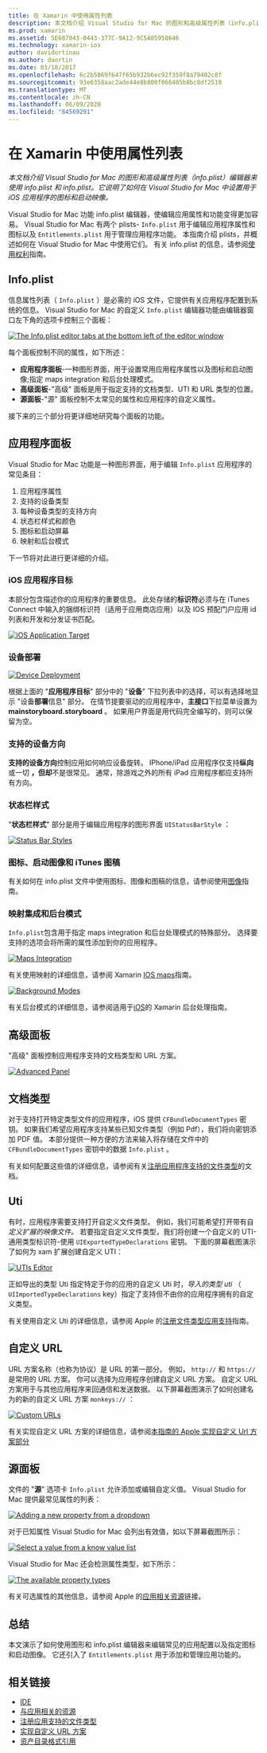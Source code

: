 ```yaml
---
title: 在 Xamarin 中使用属性列表
description: 本文档介绍 Visual Studio for Mac 的图形和高级属性列表（info.plist）编辑器来使用 info.plist 和 info.plist。 它说明了如何在 Visual Studio for Mac 中设置用于 iOS 应用程序的图标和启动映像。
ms.prod: xamarin
ms.assetid: 5E687043-0443-377C-9A12-9C5A05958646
ms.technology: xamarin-ios
author: davidortinau
ms.author: daortin
ms.date: 03/18/2017
ms.openlocfilehash: 6c2b5869f647f65b932b6ec92f359f8a79402c8f
ms.sourcegitcommit: 93e6358aac2ade44e8b800f066405b8bc8df2510
ms.translationtype: MT
ms.contentlocale: zh-CN
ms.lasthandoff: 06/09/2020
ms.locfileid: "84569291"
---
```

# <a name="working-with-property-lists-in-xamarinios"></a>在 Xamarin 中使用属性列表

_本文档介绍 Visual Studio for Mac 的图形和高级属性列表（info.plist）编辑器来使用 info.plist 和 info.plist。它说明了如何在 Visual Studio for Mac 中设置用于 iOS 应用程序的图标和启动映像。_

Visual Studio for Mac 功能 info.plist 编辑器，使编辑应用属性和功能变得更加容易。 Visual Studio for Mac 有两个 plists- `Info.plist` 用于编辑应用程序属性和图标以及 `Entitlements.plist` 用于管理应用程序功能。 本指南介绍 plists，并概述如何在 Visual Studio for Mac 中使用它们。 有关 info.plist 的信息，请参阅[使用权利](~/ios/deploy-test/provisioning/entitlements.md)指南。

## <a name="infoplist"></a>Info.plist

信息属性列表（ `Info.plist` ）是必需的 iOS 文件，它提供有关应用程序配置到系统的信息。 Visual Studio for Mac 的自定义 `Info.plist` 编辑器功能由编辑器窗口左下角的选项卡控制三个面板：

 [![](property-lists-images/tabs.png "The Info.plist editor tabs at the bottom left of the editor window")](property-lists-images/tabs.png#lightbox)

每个面板控制不同的属性，如下所述：

- **应用程序面板**-一种图形界面，用于设置常用应用程序属性以及图标和启动图像;指定 maps integration 和后台处理模式。
- **高级面板**-"高级" 面板是用于指定支持的文档类型、UTI 和 URL 类型的位置。
- **源面板**-"源" 面板控制不太常见的属性和应用程序的自定义属性。

接下来的三个部分将更详细地研究每个面板的功能。

## <a name="application-panel"></a>应用程序面板

Visual Studio for Mac 功能是一种图形界面，用于编辑 `Info.plist` 应用程序的常见条目：

1. 应用程序属性
1. 支持的设备类型
1. 每种设备类型的支持方向
1. 状态栏样式和颜色
1. 图标和启动屏幕
1. 映射和后台模式

下一节将对此进行更详细的介绍。

 <a name="iOS_Application_Target"></a>

### <a name="ios-application-target"></a>iOS 应用程序目标

本部分包含描述你的应用程序的重要信息。
此处存储的**标识符**必须与在 iTunes Connect 中输入的捆绑标识符（适用于应用商店应用）以及 IOS 预配门户应用 id 列表和开发和分发证书匹配。

 [![](property-lists-images/image24.png "iOS Application Target")](property-lists-images/image24.png#lightbox)

### <a name="device-deployment"></a>设备部署

 [![](property-lists-images/deployment.png "Device Deployment")](property-lists-images/deployment.png#lightbox)

根据上面的 "**应用程序目标**" 部分中的 "**设备**" 下拉列表中的选择，可以有选择地显示 "设备**部署**信息" 部分。 在情节提要驱动的应用程序中，**主接口**下拉菜单设置为**mainstoryboard.storyboard** 。 如果用户界面是用代码完全编写的，则可以保留为空。

### <a name="supported-device-orientations"></a>支持的设备方向

 **支持的设备方向**控制应用如何响应设备旋转。 IPhone/iPad 应用程序仅支持**纵向**或一切 **，但却**不是很常见。 通常，除游戏之外的所有 iPad 应用程序都应支持所有方向。

### <a name="status-bar-styles"></a>状态栏样式

"**状态栏样式**" 部分是用于编辑应用程序的图形界面 `UIStatusBarStyle` ：

 [![](property-lists-images/status.png "Status Bar Styles")](property-lists-images/status.png#lightbox)

 <a name="Icons"></a>

### <a name="icons-launch-images-and-itunes-artwork"></a>图标、启动图像和 iTunes 图稿

有关如何在 info.plist 文件中使用图标、图像和图稿的信息，请参阅使用[图像](~/ios/app-fundamentals/images-icons/index.md)指南。

### <a name="maps-integration-and-background-modes"></a>映射集成和后台模式

`Info.plist`包含用于指定 maps integration 和后台处理模式的特殊部分。 选择要支持的选项会将所需的属性添加到你的应用程序。

 [![](property-lists-images/maps.png "Maps Integration")](property-lists-images/maps.png#lightbox)

有关使用映射的详细信息，请参阅 Xamarin [IOS maps](~/ios/user-interface/controls/ios-maps/index.md)指南。

 [![](property-lists-images/bging.png "Background Modes")](property-lists-images/bging.png#lightbox)

有关后台模式的详细信息，请参阅适用于[iOS](~/ios/app-fundamentals/backgrounding/introduction-to-backgrounding-in-ios.md)的 Xamarin 后台处理指南。

## <a name="advanced-panel"></a>高级面板

"高级" 面板控制应用程序支持的文档类型和 URL 方案。

 [![](property-lists-images/image34.png "Advanced Panel")](property-lists-images/image34.png#lightbox)

 <a name="Document_Types"></a>

## <a name="document-types"></a>文档类型

对于支持打开特定类型文件的应用程序，iOS 提供 `CFBundleDocumentTypes` 密钥。 如果我们希望应用程序支持某些已知文件类型（例如 Pdf），我们将向密钥添加 PDF 值。 本部分提供一种方便的方法来输入将存储在文件中的 `CFBundleDocumentTypes` 密钥中的数据 `Info.plist` 。

有关如何配置这些值的详细信息，请参阅有关[注册应用程序支持的文件类型](https://developer.apple.com/library/ios/#documentation/FileManagement/Conceptual/DocumentInteraction_TopicsForIOS/Articles/RegisteringtheFileTypesYourAppSupports.html)的文档。

## <a name="utis"></a>Uti

有时，应用程序需要支持打开自定义文件类型。 例如，我们可能希望打开带有自*定义扩展的映像文件。* 若要指定自定义文件类型，我们将创建一个自定义的 UTI-通用类型标识符-使用 `UIExportedTypeDeclarations` 密钥。 下面的屏幕截图演示了如何为 xam 扩展创建自定义 UTI：

 [![](property-lists-images/uti.png "UTIs Editor")](property-lists-images/uti.png#lightbox)

正如导出的类型 Uti 指定特定于你的应用的自定义 Uti 时，*导入的类型 uti* （ `UIImportedTypeDeclarations` key）指定了支持但不由你的应用程序拥有的自定义类型。

有关使用自定义 Uti 的详细信息，请参阅 Apple 的[注册文件类型应用支持](https://developer.apple.com/library/ios/documentation/FileManagement/Conceptual/understanding_utis/understand_utis_declare/understand_utis_declare.html#//apple_ref/doc/uid/TP40001319-CH204-SW1)指南。

## <a name="custom-urls"></a>自定义 URL

URL 方案名称（也称为协议）是 URL 的第一部分。 例如， `http://` 和 `https://` 是常用的 URL 方案。 你可以选择为应用程序创建自定义 URL 方案。 自定义 URL 方案用于与其他应用程序来回通信和发送数据。 以下屏幕截图演示了如何创建名为的新的自定义 URL 方案 `monkeys://` ：

 [![](property-lists-images/url.png "Custom URLs")](property-lists-images/url.png#lightbox)

有关实现自定义 URL 方案的详细信息，请参阅[本指南的 Apple 实现自定义 Url 方案部分](https://developer.apple.com/library/ios/documentation/iPhone/Conceptual/iPhoneOSProgrammingGuide/AdvancedAppTricks/AdvancedAppTricks.html)

## <a name="source-panel"></a>源面板

文件的 "**源**" 选项卡 `Info.plist` 允许添加或编辑自定义值。 Visual Studio for Mac 提供最常见属性的列表：

 [![](property-lists-images/image31.png "Adding a new property from a dropdown")](property-lists-images/image31.png#lightbox)

对于已知属性 Visual Studio for Mac 会列出有效值，如以下屏幕截图所示：

 [![](property-lists-images/image32.png "Select a value from a know value list")](property-lists-images/image32.png#lightbox)

Visual Studio for Mac 还会检测属性类型，如下所示：

 [![](property-lists-images/image33.png "The available property types")](property-lists-images/image33.png#lightbox)

有关可选属性的其他信息，请参阅 Apple 的[应用相关资源](https://developer.apple.com/library/ios/#DOCUMENTATION/iPhone/Conceptual/iPhoneOSProgrammingGuide/App-RelatedResources/App-RelatedResources.html)链接。

 <a name="Entitlements"></a>

## <a name="summary"></a>总结

本文演示了如何使用图形和 info.plist 编辑器来编辑常见的应用配置以及指定图标和启动图像。 它还引入了 `Entitlements.plist` 用于添加和管理应用功能的。

## <a name="related-links"></a>相关链接

- [IDE](https://github.com/xamarin/recipes/tree/master/Recipes/cross-platform/ide)
- [与应用相关的资源](https://developer.apple.com/library/ios/#DOCUMENTATION/iPhone/Conceptual/iPhoneOSProgrammingGuide/App-RelatedResources/App-RelatedResources.html)
- [注册应用支持的文件类型](https://developer.apple.com/library/ios/#documentation/FileManagement/Conceptual/DocumentInteraction_TopicsForIOS/Articles/RegisteringtheFileTypesYourAppSupports.html)
- [实现自定义 URL 方案](https://developer.apple.com/library/ios/documentation/iPhone/Conceptual/iPhoneOSProgrammingGuide/AdvancedAppTricks/AdvancedAppTricks.html)
- [资产目录格式引用](https://developer.apple.com/library/archive/documentation/Xcode/Reference/xcode_ref-Asset_Catalog_Format/index.html#//apple_ref/doc/uid/TP40015170-CH18-SW1)

